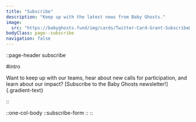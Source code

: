 ```yaml
---
title: "Subscribe"
description: "Keep up with the latest news from Baby Ghosts."
image:
  src: "https://babyghosts.fund/img/cards/Twitter-Card-Grant-Subscribe@2x.png"
bodyClass: page--subscribe
navigation: false
---
```


::page-header
subscribe

#intro

Want to keep up with our teams, hear about new calls for participation, and learn about our impact? [Subscribe to the Baby Ghosts newsletter!]{.gradient-text}

::

::one-col-body
  ::subscribe-form
  ::
::